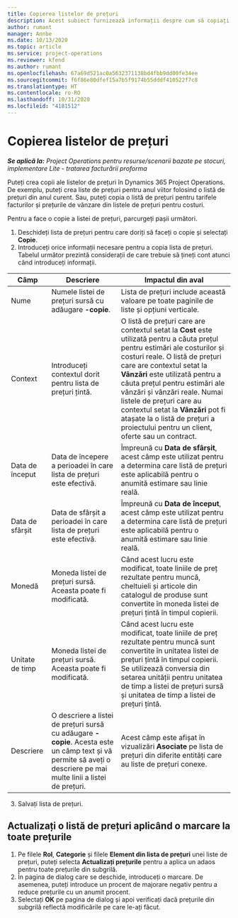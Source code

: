 ```yaml
---
title: Copierea listelor de prețuri
description: Acest subiect furnizează informații despre cum să copiați listele de prețuri în Project Operations.
author: rumant
manager: Annbe
ms.date: 10/13/2020
ms.topic: article
ms.service: project-operations
ms.reviewer: kfend
ms.author: rumant
ms.openlocfilehash: 67a69d521ac0a5632371138bd4fbb9dd00fe34ee
ms.sourcegitcommit: f6f86e80dfef15a7b5f9174b55dddf410522f7c8
ms.translationtype: HT
ms.contentlocale: ro-RO
ms.lasthandoff: 10/31/2020
ms.locfileid: "4181512"
---
```

# <a name="copy-price-lists"></a>Copierea listelor de prețuri

_**Se aplică la:** Project Operations pentru resurse/scenarii bazate pe stocuri, implementare Lite - tratarea facturării proforma_

Puteți crea copii ale listelor de prețuri în Dynamics 365 Project Operations. De exemplu, puteți crea liste de prețuri pentru anul viitor folosind o listă de prețuri din anul curent.  Sau, puteți copia o listă de prețuri pentru tarifele facturilor și prețurile de vânzare din listele de prețuri pentru costuri. 

Pentru a face o copie a listei de prețuri, parcurgeți pașii următori.

1. Deschideți lista de prețuri pentru care doriți să faceți o copie și selectați **Copie**.
2. Introduceți orice informații necesare pentru a copia lista de prețuri. Tabelul următor prezintă considerații de care trebuie să țineți cont atunci când introduceți informații.

| Câmp | Descriere | Impactul din aval |
| --- | --- | --- |
| Nume | Numele listei de prețuri sursă cu adăugare **-copie**. | Lista de prețuri include această valoare pe toate paginile de liste și opțiuni verticale. |
| Context | Introduceți contextul dorit pentru lista de prețuri țintă. | O listă de prețuri care are contextul setat la **Cost** este utilizată pentru a căuta prețul pentru estimări ale costurilor și costuri reale. O listă de prețuri care are contextul setat la **Vânzări** este utilizată pentru a căuta prețul pentru estimări ale vânzări și vânzări reale. Numai listele de prețuri care au contextul setat la **Vânzări** pot fi atașate la o listă de prețuri a proiectului pentru un client, oferte sau un contract. |
| Data de început | Data de începere a perioadei în care lista de prețuri este efectivă. | Împreună cu **Data de sfârșit**, acest câmp este utilizat pentru a determina care listă de prețuri este aplicabilă pentru o anumită estimare sau linie reală. |
| Data de sfârșit | Data de sfârșit a perioadei în care lista de prețuri este efectivă. | Împreună cu **Data de început**, acest câmp este utilizat pentru a determina care listă de prețuri este aplicabilă pentru o anumită estimare sau linie reală. |
| Monedă | Moneda listei de prețuri sursă. Aceasta poate fi modificată. | Când acest lucru este modificat, toate liniile de preț rezultate pentru muncă, cheltuieli și articole din catalogul de produse sunt convertite în moneda listei de prețuri țintă în timpul copierii. |
| Unitate de timp | Moneda listei de prețuri sursă. Aceasta poate fi modificată. | Când acest lucru este modificat, toate liniile de preț rezultate pentru muncă sunt convertite în unitatea listei de prețuri țintă în timpul copierii. Se utilizează conversia din setarea unității pentru unitatea de timp a listei de prețuri sursă și unitatea de timp a listei de prețuri țintă. |
| Descriere | O descriere a listei de prețuri sursă cu adăugare **-copie**. Acesta este un câmp text și vă permite să aveți o descriere pe mai multe linii a listei de prețuri. | Acest câmp este afișat în vizualizări **Asociate** pe lista de prețuri din diferite entități care au liste de prețuri conexe. |

3. Salvați lista de prețuri. 

## <a name="update-a-price-list-by-applying-a-mark-up-to-all-the-prices"></a>Actualizați o listă de prețuri aplicând o marcare la toate prețurile

1. Pe filele **Rol**, **Categorie** și filele **Element din lista de prețuri** unei liste de prețuri, puteți selecta **Actualizați prețurile** pentru a aplica un adaos pentru toate prețurile din subgrilă. 
2. În pagina de dialog care se deschide, introduceți o marcare. De asemenea, puteți introduce un procent de majorare negativ pentru a reduce prețurile cu un anumit procent. 
3. Selectați **OK** pe pagina de dialog și apoi verificați dacă prețurile din subgrilă reflectă modificările pe care le-ați făcut.
